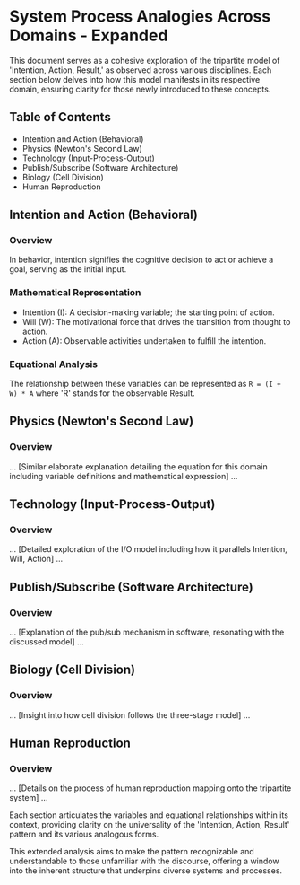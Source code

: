 # System Process Analogies Across Domains - Expanded

This document serves as a cohesive exploration of the tripartite model of 'Intention, Action, Result,' as observed across various disciplines. Each section below delves into how this model manifests in its respective domain, ensuring clarity for those newly introduced to these concepts.

## Table of Contents
- Intention and Action (Behavioral)
- Physics (Newton's Second Law)
- Technology (Input-Process-Output)
- Publish/Subscribe (Software Architecture)
- Biology (Cell Division)
- Human Reproduction

## Intention and Action (Behavioral)

### Overview
In behavior, intention signifies the cognitive decision to act or achieve a goal, serving as the initial input.

### Mathematical Representation
- Intention (I): A decision-making variable; the starting point of action.
- Will (W): The motivational force that drives the transition from thought to action.
- Action (A): Observable activities undertaken to fulfill the intention.

### Equational Analysis
The relationship between these variables can be represented as `R = (I + W) * A` where 'R' stands for the observable Result.

## Physics (Newton's Second Law)

### Overview
... [Similar elaborate explanation detailing the equation for this domain including variable definitions and mathematical expression] ...

## Technology (Input-Process-Output)

### Overview
... [Detailed exploration of the I/O model including how it parallels Intention, Will, Action] ...

## Publish/Subscribe (Software Architecture)

### Overview
... [Explanation of the pub/sub mechanism in software, resonating with the discussed model] ...

## Biology (Cell Division)

### Overview
... [Insight into how cell division follows the three-stage model] ...

## Human Reproduction

### Overview
... [Details on the process of human reproduction mapping onto the tripartite system] ...

Each section articulates the variables and equational relationships within its context, providing clarity on the universality of the 'Intention, Action, Result' pattern and its various analogous forms.

This extended analysis aims to make the pattern recognizable and understandable to those unfamiliar with the discourse, offering a window into the inherent structure that underpins diverse systems and processes.